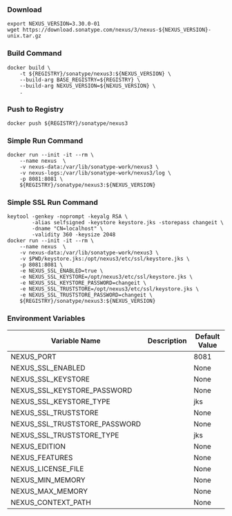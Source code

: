 ### Download
```shell
export NEXUS_VERSION=3.30.0-01
wget https://download.sonatype.com/nexus/3/nexus-${NEXUS_VERSION}-unix.tar.gz
```

### Build Command
```shell
docker build \
    -t ${REGISTRY}/sonatype/nexus3:${NEXUS_VERSION} \
    --build-arg BASE_REGISTRY=${REGISTRY} \
    --build-arg NEXUS_VERSION=${NEXUS_VERSION} \
    .
```

### Push to Registry
```shell
docker push ${REGISTRY}/sonatype/nexus3
```

### Simple Run Command
```shell
docker run --init -it --rm \
    --name nexus  \
    -v nexus-data:/var/lib/sonatype-work/nexus3 \
    -v nexus-logs:/var/lib/sonatype-work/nexus3/log \
    -p 8081:8081 \
    ${REGISTRY}/sonatype/nexus3:${NEXUS_VERSION}
```

### Simple SSL Run Command
```shell
keytool -genkey -noprompt -keyalg RSA \
        -alias selfsigned -keystore keystore.jks -storepass changeit \
        -dname "CN=localhost" \
        -validity 360 -keysize 2048
docker run --init -it --rm \
    --name nexus  \
    -v nexus-data:/var/lib/sonatype-work/nexus3 \
    -v $PWD/keystore.jks:/opt/nexus3/etc/ssl/keystore.jks \
    -p 8081:8081 \
    -e NEXUS_SSL_ENABLED=true \
    -e NEXUS_SSL_KEYSTORE=/opt/nexus3/etc/ssl/keystore.jks \
    -e NEXUS_SSL_KEYSTORE_PASSWORD=changeit \
    -e NEXUS_SSL_TRUSTSTORE=/opt/nexus3/etc/ssl/keystore.jks \
    -e NEXUS_SSL_TRUSTSTORE_PASSWORD=changeit \
    ${REGISTRY}/sonatype/nexus3:${NEXUS_VERSION}
```

### Environment Variables
| Variable Name | Description | Default Value |
| --- | --- | --- |
| NEXUS_PORT | | 8081 |
| NEXUS_SSL_ENABLED | | None |
| NEXUS_SSL_KEYSTORE | | None |
| NEXUS_SSL_KEYSTORE_PASSWORD | | None |
| NEXUS_SSL_KEYSTORE_TYPE | | jks |
| NEXUS_SSL_TRUSTSTORE | | None |
| NEXUS_SSL_TRUSTSTORE_PASSWORD | | None |
| NEXUS_SSL_TRUSTSTORE_TYPE | | jks |
| NEXUS_EDITION | | None |
| NEXUS_FEATURES | | None |
| NEXUS_LICENSE_FILE | | None |
| NEXUS_MIN_MEMORY | | None |
| NEXUS_MAX_MEMORY | | None |
| NEXUS_CONTEXT_PATH | | None |